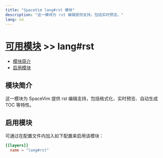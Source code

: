 ```yaml
---
title: "SpaceVim lang#rst 模块"
description: "这一模块为 rst 编辑提供支持，包括实时预览。"
lang: cn
---
```


# [可用模块](../../) >> lang#rst


<!-- vim-markdown-toc GFM -->

- [模块简介](#模块简介)
- [启用模块](#启用模块)

<!-- vim-markdown-toc -->

## 模块简介

这一模块为 SpaceVim 提供 rst 编辑支持，包括格式化、实时预览、自动生成 TOC 等特性。

## 启用模块

可通过在配置文件内加入如下配置来启用该模块：

```toml
[[layers]]
  name = "lang#rst"
```

